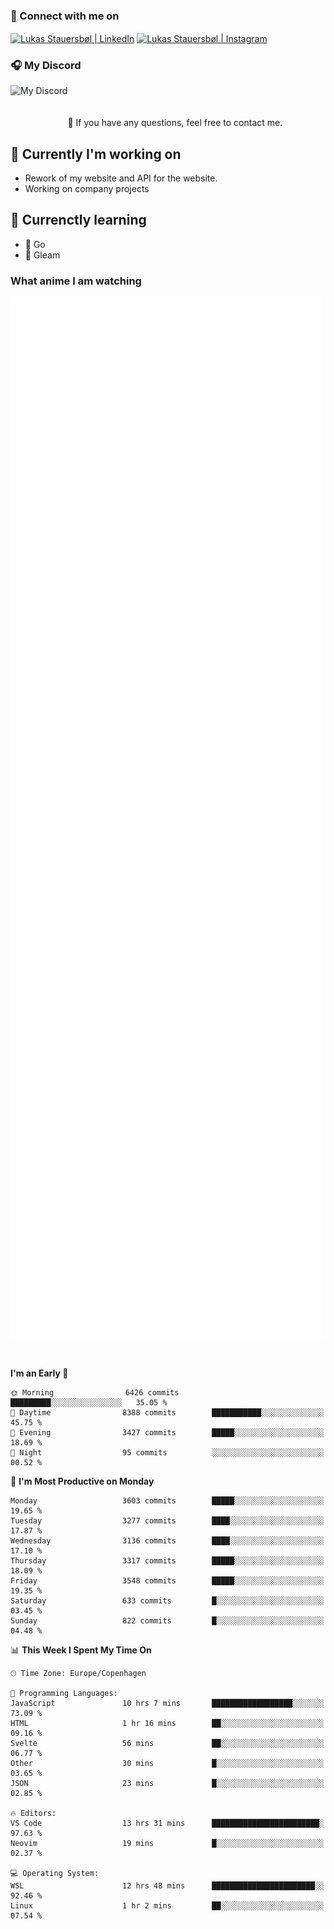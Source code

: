 ### 🔗 Connect with me on
<a href="https://www.instagram.com/lukas_stauersbol" target="_blank"><img align="center" src="https://raw.githubusercontent.com/stauersbol/stauersbol/main/images/instagram.svg" alt="Lukas Stauersbøl | LinkedIn" width="30px"/></a>
<a href="https://www.linkedin.com/in/lukas-stauersbol/" target="_blank"><img align="center" src="https://raw.githubusercontent.com/stauersbol/stauersbol/main/images/linkedin.svg" alt="Lukas Stauersbøl | Instagram" width="30px"/></a>

<p align="center">
 <h3>🎧 My Discord</h3>
 <img align="left" height="55px" src="https://discord.c99.nl/widget/theme-2/147806323323568128.png" alt="My Discord" />
</p>

<br/>
<br/>
<br/>
💬 If you have any questions, feel free to contact me.

## 🔭 Currently I'm working on
- Rework of my website and API for the website.
- Working on company projects
 
## 🌱 Currenctly learning
- 💙 Go
- 💜 Gleam

### What anime I am watching
<a href="https://anilist.co/user/slashiy/" align="center"><img align="center" width="500px" src="metrics.plugin.personal.anilist.svg" /></a>

<br/>

<!--START_SECTION:waka-->
**I'm an Early 🐤** 

```text
🌞 Morning                6426 commits        █████████░░░░░░░░░░░░░░░░   35.05 % 
🌆 Daytime                8388 commits        ███████████░░░░░░░░░░░░░░   45.75 % 
🌃 Evening                3427 commits        █████░░░░░░░░░░░░░░░░░░░░   18.69 % 
🌙 Night                  95 commits          ░░░░░░░░░░░░░░░░░░░░░░░░░   00.52 % 
```
📅 **I'm Most Productive on Monday** 

```text
Monday                   3603 commits        █████░░░░░░░░░░░░░░░░░░░░   19.65 % 
Tuesday                  3277 commits        ████░░░░░░░░░░░░░░░░░░░░░   17.87 % 
Wednesday                3136 commits        ████░░░░░░░░░░░░░░░░░░░░░   17.10 % 
Thursday                 3317 commits        █████░░░░░░░░░░░░░░░░░░░░   18.09 % 
Friday                   3548 commits        █████░░░░░░░░░░░░░░░░░░░░   19.35 % 
Saturday                 633 commits         █░░░░░░░░░░░░░░░░░░░░░░░░   03.45 % 
Sunday                   822 commits         █░░░░░░░░░░░░░░░░░░░░░░░░   04.48 % 
```


📊 **This Week I Spent My Time On** 

```text
🕑︎ Time Zone: Europe/Copenhagen

💬 Programming Languages: 
JavaScript               10 hrs 7 mins       ██████████████████░░░░░░░   73.09 % 
HTML                     1 hr 16 mins        ██░░░░░░░░░░░░░░░░░░░░░░░   09.16 % 
Svelte                   56 mins             ██░░░░░░░░░░░░░░░░░░░░░░░   06.77 % 
Other                    30 mins             █░░░░░░░░░░░░░░░░░░░░░░░░   03.65 % 
JSON                     23 mins             █░░░░░░░░░░░░░░░░░░░░░░░░   02.85 % 

🔥 Editors: 
VS Code                  13 hrs 31 mins      ████████████████████████░   97.63 % 
Neovim                   19 mins             █░░░░░░░░░░░░░░░░░░░░░░░░   02.37 % 

💻 Operating System: 
WSL                      12 hrs 48 mins      ███████████████████████░░   92.46 % 
Linux                    1 hr 2 mins         ██░░░░░░░░░░░░░░░░░░░░░░░   07.54 % 
```


<!--END_SECTION:waka-->
